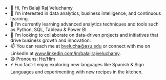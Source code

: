 - 👋 Hi, I’m Balaji Raj Veluchamy
- 👀 I’m interested in data analytics, business intelligence, and continuous learning.
- 🌱 I’m currently learning advanced analytics techniques and tools such as Python, SQL, Tableau & Power BI.
- 💞️ I’m looking to collaborate on data-driven projects and initiatives that drive business growth and innovation.
- 📫 You can reach me at bvelucha@asu.edu or connect with me on LinkedIn at www.linkedin.com/in/balajirajveluchamy.
- 😄 Pronouns: He/Him
- ⚡ Fun fact: I enjoy exploring new languages like Spanish & Sign Languages and experimenting with new recipes in the kitchen.

<!---
BalajiRajVeluchamy0411/BalajiRajVeluchamy0411 is a ✨ special ✨ repository because its `README.md` (this file) appears on your GitHub profile.
You can click the Preview link to take a look at your changes.
--->
